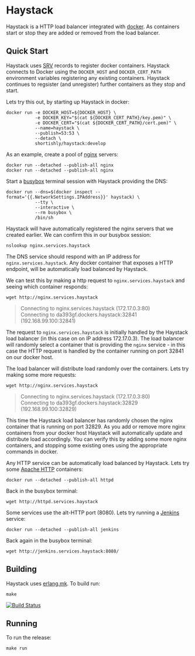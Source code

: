 # Haystack

Haystack is a HTTP load balancer integrated with
[docker](https://www.docker.com). As containers start or stop they
are added or removed from the load balancer.

## Quick Start

Haystack uses [SRV](https://en.wikipedia.org/wiki/SRV_record) records
to register docker containers. Haystack connects to Docker using the
`DOCKER_HOST` and `DOCKER_CERT_PATH` environment variables registering
any existing containers. Haystack continues to regsister (and
unregister) further containers as they stop and start.


Lets try this out, by starting up Haystack in docker:

```shell
docker run -e DOCKER_HOST=${DOCKER_HOST} \
           -e DOCKER_KEY="$(cat ${DOCKER_CERT_PATH}/key.pem)" \
           -e DOCKER_CERT="$(cat ${DOCKER_CERT_PATH}/cert.pem)" \
           --name=haystack \
           --publish=53:53 \
           --detach \
           shortishly/haystack:develop
```

As an example, create a pool of [nginx](https://www.nginx.com) servers:

```shell
docker run --detached --publish-all nginx
docker run --detached --publish-all nginx
```

Start a [busybox](https://www.busybox.net) terminal session with
Haystack providing the DNS:

```shell
docker run --dns=$(docker inspect --format='{{.NetworkSettings.IPAddress}}' haystack) \
           --tty \
           --interactive \
           --rm busybox \
           /bin/sh
```

Haystack will have automatically registered the nginx servers that we
created earlier. We can confirm this in our busybox session:

```shell
nslookup nginx.services.haystack
```

The DNS service should respond with an IP address for
`nginx.services.haystack`. Any docker container that exposes a HTTP
endpoint, will be automatically load balanced by Haystack.

We can test this by making a http request to `nginx.services.haystack`
and seeing which container responds:

```shell
wget http://nginx.services.haystack
```

> Connecting to nginx.services.haystack (172.17.0.3:80)<br />
> Connecting to da393gf.dockers.haystack:32841 (192.168.99.100:32841)

The request to `nginx.services.haystack` is initially handled by the
Haystack load balancer (in this case on on IP address 172.17.0.3). The
load balancer will randomly select a container that is providing the
`nginx` service - in this case the HTTP request is handled by the
container running on port 32841 on our docker host.

The load balancer will distribute load randomly over the
containers. Lets try making some more requests:

```shell
wget http://nginx.services.haystack
```

> Connecting to nginx.services.haystack (172.17.0.3:80)<br />
> Connecting to da393gf.dockers.haystack:32829 (192.168.99.100:32829)

This time the Haystack load balancer has randomly chosen the nginx
container that is running on port 32829. As you add or remove more
nginx containers from your docker host Haystack will automatically
update and distribute load accordingly. You can verify this by adding
some more nginx containers, and stopping some existing ones using the
appropriate commands in docker.

Any HTTP service can be automatically load balanced by Haystack. Lets
try some [Apache HTTP](https://hub.docker.com/_/httpd/) containers:

```shell
docker run --detached --publish-all httpd
```

Back in the busybox terminal:

```shell
wget http://httpd.services.haystack
```

Some services use the alt-HTTP port (8080). Lets try running a
[Jenkins](https://hub.docker.com/_/jenkins/) service:

```shell
docker run --detached --publish-all jenkins
```

Back again in the busybox terminal:

```shell
wget http://jenkins.services.haystack:8080/
```


## Building

Haystack uses [erlang.mk](https://github.com/ninenines/erlang.mk). To build run:

```
make
```

[![Build Status](https://travis-ci.org/shortishly/haystack.svg)](https://travis-ci.org/shortishly/haystack)

## Running

To run the release:

```
make run
```
